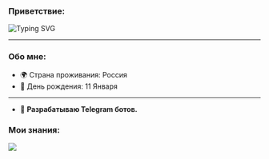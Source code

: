 ### Приветствие:

<p aling='center'>
    <img src='https://readme-typing-svg.demolab.com/?font=Fira+Code&size=22&duration=4000&pause=500&color=00FF00&background=000000&center=true&vCenter=true&width=700&lines=%D0%9F%D1%80%D0%B8%D0%B2%D0%B5%D1%82%2C+%D1%8F+DogiFnf!;%D0%AF+%D0%B7%D0%B0%D0%BD%D0%B8%D0%BC%D0%B0%D1%8E%D1%81%D1%8C+%D1%80%D0%B0%D0%B7%D1%80%D0%B0%D0%B1%D0%BE%D1%82%D0%BA%D0%BE%D0%B9+Telegram+%D0%B1%D0%BE%D1%82%D0%BE%D0%B2+%D0%BD%D0%B0+Python.' alt='Typing SVG' />
</p>

---

### Обо мне:

- 🌍 Страна проживания: Россия
- 🎂 День рождения: 11 Января

---

- 🤖 **Разрабатываю Telegram ботов.**

### Мои знания:

<p>
    <a href='https://skillicons.dev'>
        <img src='https://skillicons.dev/icons?i=css,html,js,discord,bots,sqlite,py,visualstudio,vscode,windows,&perline=10'>
    </a>
</p>

<!--
**DogiFnf/DogiFnf** is a ✨ _special_ ✨ repository because its `README.md` (this file) appears on your GitHub profile.

Here are some ideas to get you started:

- 🔭 I’m currently working on ...
- 🌱 I’m currently learning ...
- 👯 I’m looking to collaborate on ...
- 🤔 I’m looking for help with ...
- 💬 Ask me about ...
- 📫 How to reach me: ...
- 😄 Pronouns: ...
- ⚡ Fun fact: ...
-->
